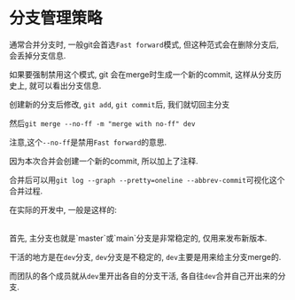 # 分支管理策略
通常合并分支时, 一般git会首选`Fast forward`模式, 但这种范式会在删除分支后, 会丢掉分支信息.

如果要强制禁用这个模式, git 会在merge时生成一个新的commit, 这样从分支历史上, 就可以看出分支信息.

创建新的分支后修改, `git add`, `git commit`后, 我们就切回主分支

然后`git merge --no-ff -m "merge with no-ff" dev`

注意,这个`--no-ff`是禁用`Fast forward`的意思.

因为本次合并会创建一个新的commit, 所以加上了注释.

合并后可以用`git log --graph --pretty=oneline --abbrev-commit`可视化这个合并过程.


在实际的开发中, 一般是这样的:

<br/>
首先, 主分支也就是`master`或`main`分支是非常稳定的, 仅用来发布新版本.

干活的地方是在`dev`分支, `dev`分支是不稳定的, `dev`主要是用来给主分支merge的.

而团队的各个成员就从`dev`里开出各自的分支干活, 各自往`dev`合并自己开出来的分支.